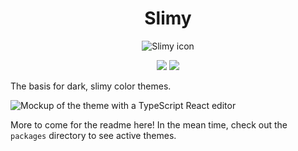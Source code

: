 <h1 align="center">Slimy</h1>
<div align="center">
	<img src="https://github.com/chancestrickland/slimy/raw/main/assets/icon.png" alt="Slimy icon" />
</div>
<p align="center">
	<a href="https://marketplace.visualstudio.com/items?itemName=chancestrickland.slimy-theme&ssr=false#review-details"><img src="https://vsmarketplacebadge.apphb.com/rating-star/chancestrickland.slimy-theme.svg?style=for-the-badge&colorA=ddc565&colorB=c0a84a"/></a> <a href="https://marketplace.visualstudio.com/items?itemName=chancestrickland.slimy-theme"><img src="https://vsmarketplacebadge.apphb.com/downloads-short/chancestrickland.slimy-theme.svg?style=for-the-badge&colorA=b8ca9c&colorB=9cb96c&label=DOWNLOADS"/></a>
</p>

The basis for dark, slimy color themes.

![Mockup of the theme with a TypeScript React editor](https://github.com/chancestrickland/slimy/raw/main/assets/screen.png)

More to come for the readme here! In the mean time, check out the `packages` directory to see active themes.
